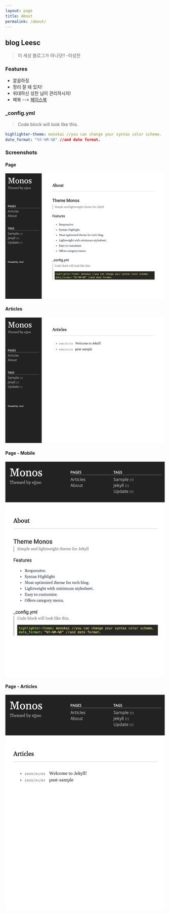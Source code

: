 ```yaml
---
layout: page
title: About
permalink: /about/
---
```


## blog Leesc
> 이 세상 블로그가 아니닷!! -이성찬

### Features
- 깔끔하징
- 정리 잘 돼 있지!
- 위대하신 성찬 님이 관리하시지!
- 페북 --> [페이스북](https://www.facebook.com/minecraftwond)

### _config.yml
> Code block will look like this.
```yml
highlighter-theme: monokai //you can change your syntax color scheme.
date_format: "%Y-%M-%D" //and date format.
```

### Screenshots
#### Page
![alt text](/public/img/screenshot-1.png)
#### Articles
![alt text](/public/img/screenshot-2.png)
#### Page - Mobile
![alt text](/public/img/screenshot-m1.png)
#### Page - Articles
![alt text](/public/img/screenshot-m2.png)
